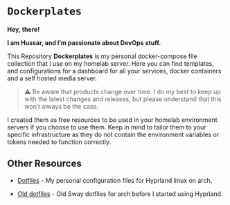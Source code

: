 # `Dockerplates`

**Hey, there!**

**I am Hussar, and I’m passionate about DevOps stuff.**

This Repository **Dockerplates** is my personal docker-compose file collection that I use on my homelab server. Here you can find templates, and configurations for a dashboard for all your services, docker containers and a self hosted media server.

> :warning: Be aware that products change over time. I do my best to keep up with the latest changes and releases, but please understand that this won’t always be the case.

I created them as free resources to be used in your homelab environment servers if you choose to use them. Keep in mind to tailor them to your specific infrastructure as they do not contain the environment variables or tokens needed to function correctly.

## Other Resources

- [Dotfiles](https://github.com/somedayitwillend/hyprland_dotfiles) - My personal configuration files for Hyprland linux on arch.

- [Old dotfiles](https://github.com/somedayitwillend/sway-dotfiles) - Old Sway dotfiles for arch before I started using Hyprland.
